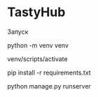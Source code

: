 # TastyHub

Запуск

python -m venv venv

venv/scripts/activate

pip install -r requirements.txt

python manage.py runserver
